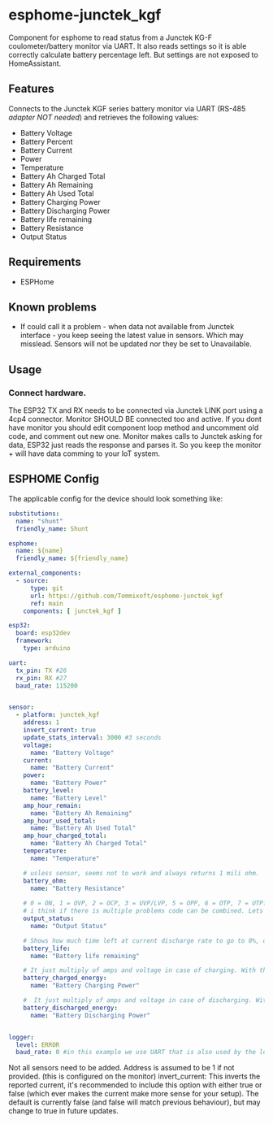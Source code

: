 # esphome-junctek_kgf
Component for esphome to read status from a Junctek KG-F coulometer/battery monitor via UART. It also reads settings so it is able correctly calculate battery percentage left. But settings are not exposed to HomeAssistant.

## Features
Connects to the Junctek KGF series battery monitor via UART (RS-485 *adapter NOT needed*) and retrieves the following values:

* Battery Voltage
* Battery Percent
* Battery Current
* Power
* Temperature
* Battery Ah Charged Total
* Battery Ah Remaining
* Battery Ah Used Total
* Battery Charging Power
* Battery Discharging Power
* Battery life remaining
* Battery Resistance
* Output Status

## Requirements
* ESPHome

## Known problems
* If could call it a problem - when data not available from Junctek interface - you keep seeing the latest value in sensors. Which may misslead. Sensors will not be updated nor they be set to Unavailable.

## Usage
### Connect hardware.
The ESP32 TX and RX needs to be connected via Junctek LINK port using a 4cp4 connector. Monitor SHOULD BE connected too and active. If you dont have monitor you should edit component loop method and uncomment old code, and comment out new one. Monitor makes calls to Junctek asking for data, ESP32 just reads the response and parses it. So you keep the monitor + will have data comming to your IoT system.

## ESPHOME Config
The applicable config for the device should look something like:

```yaml
substitutions:
  name: "shunt"
  friendly_name: Shunt

esphome:
  name: ${name}
  friendly_name: ${friendly_name}

external_components:
  - source:
      type: git
      url: https://github.com/Tommixoft/esphome-junctek_kgf
      ref: main
    components: [ junctek_kgf ]

esp32:
  board: esp32dev
  framework:
    type: arduino

uart:
  tx_pin: TX #26
  rx_pin: RX #27
  baud_rate: 115200


sensor:
  - platform: junctek_kgf
    address: 1
    invert_current: true
    update_stats_interval: 3000 #3 seconds
    voltage:
      name: "Battery Voltage"
    current:
      name: "Battery Current"
    power:
      name: "Battery Power"
    battery_level:
      name: "Battery Level"
    amp_hour_remain:
      name: "Battery Ah Remaining"
    amp_hour_used_total:
      name: "Battery Ah Used Total"
    amp_hour_charged_total:
      name: "Battery Ah Charged Total"            
    temperature:
      name: "Temperature"

    # usless sensor, seems not to work and always returns 1 mili ohm.
    battery_ohm:
      name: "Battery Resistance"
    
    # 0 = ON, 1 = OVP, 2 = OCP, 3 = UVP/LVP, 5 = OPP, 6 = OTP, 7 = UTP??, 99 = OFF (relay is off, if you connected it to Junctek device)
    # i think if there is multiple problems code can be combined. Lets say 7 = OVP + OTP.. but im not sure is this really the case, manual sucks.
    output_status:
      name: "Output Status"

    # Shows how much time left at current discharge rate to go to 0%, or how much time left to go to 100% in case of charge. 
    battery_life:
      name: "Battery life remaining"

    # It just multiply of amps and voltage in case of charging. With this you HA you can add custom sensor to calculate Kwh and integrate into ENERGY dashboard.   
    battery_charged_energy:
      name: "Battery Charging Power"

    #  It just multiply of amps and voltage in case of discharging. With this you HA you can add custom sensor to calculate Kwh and integrate into ENERGY dashboard.   
    battery_discharged_energy:
      name: "Battery Discharging Power"   


logger:
  level: ERROR
  baud_rate: 0 #in this example we use UART that is also used by the logger. We dont need serial logger so we just disable it here
```

Not all sensors need to be added.
Address is assumed to be 1 if not provided. (this is configured on the monitor)
invert_current: This inverts the reported current, it's recommended to include this option with either true or false (which ever makes the current make more sense for your setup). The default is currently false (and false will match previous behaviour), but may change to true in future updates.


